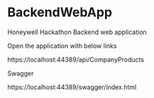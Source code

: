 # BackendWebApp
Honeywell Hackathon Backend web application

Open the application with below links

https://localhost:44389/api/CompanyProducts

Swagger

https://localhost:44389/swagger/index.html
